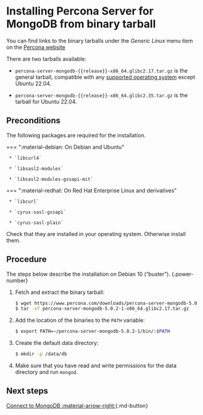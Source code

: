 # Installing Percona Server for MongoDB from binary tarball

You can find links to the binary tarballs under the *Generic Linux* menu item on the [Percona website](https://www.percona.com/downloads/percona-server-mongodb-5.0/)

There are two tarballs available:

* `percona-server-mongodb-{{release}}-x86_64.glibc2.17.tar.gz` is the general tarball, compatible with any [supported operating system](https://www.percona.com/services/policies/percona-software-support-lifecycle#mongodb) except Ubuntu 22.04.

* `percona-server-mongodb-{{release}}-x86_64.glibc2.35.tar.gz` is the tarball for Ubuntu 22.04.

## Preconditions

The following packages are required for the installation.

=== ":material-debian: On Debian and Ubuntu"

     * `libcurl4`

     * `libsasl2-modules`

     * `libsasl2-modules-gssapi-mit`

=== ":material-redhat: On Red Hat Enterprise Linux and derivatives"
     
     * `libcurl`

     * `cyrus-sasl-gssapi`

     * `cyrus-sasl-plain`

Check that they are installed in your operating system. Otherwise install them.

## Procedure

The steps below describe the installation on Debian 10 (“buster”).
{.power-number}

1. Fetch and extract the binary tarball:

    ```{.bash data-prompt="$"}
    $ wget https://www.percona.com/downloads/percona-server-mongodb-5.0/percona-server-mongodb-5.0.2-1/binary/tarball/percona-server-mongodb-5.0.2-1-x86_64.glibc2.17.tar.gz\
    $ tar -xf percona-server-mongodb-5.0.2-1-x86_64.glibc2.17.tar.gz
    ```

2. Add the location of the binaries to the `PATH` variable:

    ```{.bash data-prompt="$"}
    $ export PATH=~/percona-server-mongodb-5.0.2-1/bin/:$PATH
    ```


3. Create the default data directory:

    ```{.bash data-prompt="$"}
    $ mkdir -p /data/db
    ```


4. Make sure that you have read and write permissions for the data
directory and run `mongod`.

## Next steps

[Connect to MongoDB :material-arrow-right:](../connect.md){.md-button}
